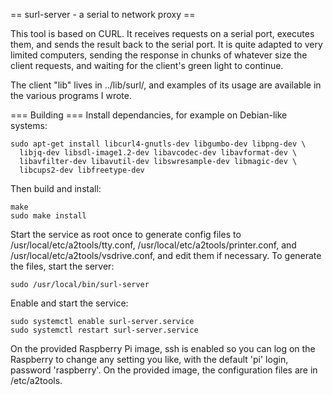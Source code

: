 == surl-server - a serial to network proxy ==

This tool is based on CURL. It receives requests on a serial port,
executes them, and sends the result back to the serial port.  It is
quite adapted to very limited computers, sending the response in chunks
of whatever size the client requests, and waiting for the client's
green light to continue.

The client "lib" lives in ../lib/surl/, and examples of its usage are
available in the various programs I wrote.

=== Building ===
Install dependancies, for example on Debian-like systems:

```
sudo apt-get install libcurl4-gnutls-dev libgumbo-dev libpng-dev \
  libjq-dev libsdl-image1.2-dev libavcodec-dev libavformat-dev \
  libavfilter-dev libavutil-dev libswresample-dev libmagic-dev \
  libcups2-dev libfreetype-dev
```

Then build and install:
```
make
sudo make install
```

Start the service as root once to generate config files to /usr/local/etc/a2tools/tty.conf, /usr/local/etc/a2tools/printer.conf, and /usr/local/etc/a2tools/vsdrive.conf, and edit them if necessary. To generate the files, start the server:

```
sudo /usr/local/bin/surl-server
```

Enable and start the service:

```
sudo systemctl enable surl-server.service
sudo systemctl restart surl-server.service
```

On the provided Raspberry Pi image, ssh is enabled so you can log on the Raspberry to change any setting you like, with the default 'pi' login, password 'raspberry'.
On the provided image, the configuration files are in /etc/a2tools.
